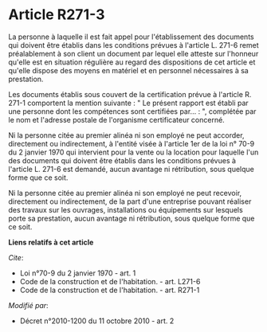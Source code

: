 # Article R271-3

La personne à laquelle il est fait appel pour l'établissement des documents qui doivent être établis dans les conditions
prévues à l'article L. 271-6 remet préalablement à son client un document par lequel elle atteste sur l'honneur qu'elle est
en situation régulière au regard des dispositions de cet article et qu'elle dispose des moyens en matériel et en personnel
nécessaires à sa prestation. 

Les documents établis sous couvert de la certification prévue à l'article R. 271-1 comportent la mention suivante : " Le
présent rapport est établi par une personne dont les compétences sont certifiées par... : ", complétée par le nom et
l'adresse postale de l'organisme certificateur concerné. 

Ni la personne citée au premier alinéa ni son employé ne peut accorder, directement ou indirectement, à l'entité visée à
l'article 1er de la loi n° 70-9 du 2 janvier 1970 qui intervient pour la vente ou la location pour laquelle l'un des
documents qui doivent être établis dans les conditions prévues à l'article L. 271-6 est demandé, aucun avantage ni
rétribution, sous quelque forme que ce soit. 

Ni la personne citée au premier alinéa ni son employé ne peut recevoir, directement ou indirectement, de la part d'une
entreprise pouvant réaliser des travaux sur les ouvrages, installations ou équipements sur lesquels porte sa prestation,
aucun avantage ni rétribution, sous quelque forme que ce soit.

**Liens relatifs à cet article**

_Cite_:

  - Loi n°70-9 du 2 janvier 1970 - art. 1
  - Code de la construction et de l'habitation. - art. L271-6
  - Code de la construction et de l'habitation. - art. R271-1

_Modifié par_:

  - Décret n°2010-1200 du 11 octobre 2010 - art. 2
